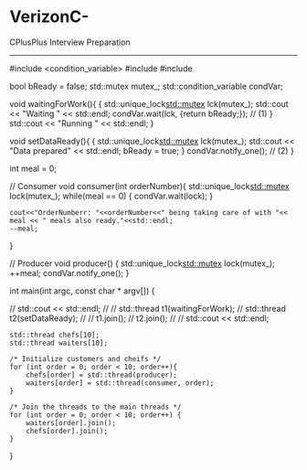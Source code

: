 # VerizonC-
CPlusPlus Interview Preparation

--------
#include <condition_variable>
#include <iostream>
#include <thread>

bool bReady = false;
std::mutex mutex_;
std::condition_variable condVar;

void waitingForWork(){
    {
        std::unique_lock<std::mutex> lck(mutex_);
        std::cout << "Waiting " << std::endl;
        condVar.wait(lck, [](){return bReady;});                       // (1)
    }
    std::cout << "Running " << std::endl;
}

void setDataReady(){
    {
        std::unique_lock<std::mutex> lck(mutex_);
        std::cout << "Data prepared" << std::endl;
        bReady = true;
    }
    condVar.notify_one();                   // (2)
}


int meal = 0;

// Consumer
void consumer(int orderNumber){
    std::unique_lock<std::mutex> lock(mutex_);
    while(meal == 0) {
        condVar.wait(lock);
    }
    
    cout<<"OrderNumberr: "<<orderNumber<<" being taking care of with "<< meal << " meals also ready."<<std::endl;
    --meal;
}

// Producer
void producer() {
    std::unique_lock<std::mutex> lock(mutex_);
    ++meal;
    condVar.notify_one();
}

int main(int argc, const char * argv[]) {

//    std::cout << std::endl;
//
//    std::thread t1(waitingForWork);
//    std::thread t2(setDataReady);
//
//    t1.join();
//    t2.join();
//
//    std::cout << std::endl;
    
    
    std::thread chefs[10];
    std::thread waiters[10];
    
    /* Initialize customers and cheifs */
    for (int order = 0; order < 10; order++){
        chefs[order] = std::thread(producer);
        waiters[order] = std::thread(consumer, order);
    }
    
    /* Join the threads to the main threads */
    for (int order = 0; order < 10; order++) {
        waiters[order].join();
        chefs[order].join();
    }
 }
